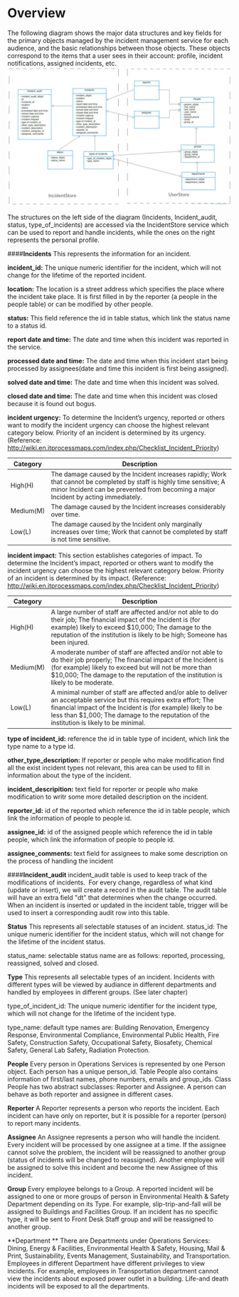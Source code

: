 Overview
===================


The following diagram shows the major data structures and key fields for the primary objects managed by the incident management service for each audience, and the basic relationships between those objects. These objects correspond to the items that a user sees in their account: profile, incident notifications, assigned incidents, etc.
![image](https://github.com/FanyingYe/FanyingYe.github.io/raw/master/images/uml.jpg)

The structures on the left side of the diagram (Incidents, Incident_audit, status, type_of_incidents) are accessed via the IncidentStore service which can be used to report and handle incidents, while the ones on the right represents the personal profile.

####**Incidents**
This represents the information for an incident.

**incident_id:**
The unique numeric identifier for the incident, which will not change for the lifetime of the reported incident.
 
**location:**
The location is a street address which specifies the place where the incident take place. It is first filled in by the reporter (a people in the people table) or can be modified by other people.
 
**status:**
This field reference the id in table status, which link the status name to a status id. 

**report date and time:**
The date and time when this incident was reported in the service.
 
**processed date and time:**
The date and time when this incident start being processed by assignees(date and time this incident is first being assigned).
 
**solved date and time:**
The date and time when this incident was solved.
 
**closed date and time:**
The date and time when this incident was closed because it is found out bogus.
 
**incident urgency:**
To determine the Incident’s urgency, reported or others want to modify the incident urgency can choose the highest relevant category below. Priority of an incident is determined by its urgency. 
(Reference: http://wiki.en.itprocessmaps.com/index.php/Checklist_Incident_Priority)

Category    | Description
--------     | ---
High(H) | The damage caused by the Incident increases rapidly; Work that cannot be completed by staff is highly time sensitive; A minor Incident can be prevented from becoming a major Incident by acting immediately.
Medium(M)  | The damage caused by the Incident increases considerably over time.
Low(L)     | The damage caused by the Incident only marginally increases over time; Work that cannot be completed by staff is not time sensitive.


**incident impact:**
This section establishes categories of impact. To determine the Incident’s impact, reported or others want to modify the incident urgency can choose the highest relevant category below. Priority of an incident is determined by its impact.
(Reference: http://wiki.en.itprocessmaps.com/index.php/Checklist_Incident_Priority)

 Category    | Description
--------     | ---
High(H) | A large number of staff are affected and/or not able to do their job; The financial impact of the Incident is (for example) likely to exceed $10,000; The damage to the reputation of the institution is likely to be high; Someone has been injured.
Medium(M)    | A moderate number of staff are affected and/or not able to do their job properly; The financial impact of the Incident is (for example) likely to exceed   but will not be more than $10,000; The damage to the reputation of the institution is likely to be moderate.
Low(L)     | A minimal number of staff are affected and/or able to deliver an acceptable service but this requires extra effort; The financial impact of the Incident is (for example) likely to be less than $1,000; The damage to the reputation of the institution is likely to be minimal.

 
**type of incident_id:**
reference the id in table type of incident, which link the type name to a type id.
 
**other_type_description:**
If reporter or people who make modification find all the exist incident types not relevant, this area can be used to fill in information about the type of the incident.
 
**incident_descripition:**
text field for reporter or people who make modification to writr some more detailed description on the incident.
 
**reporter_id:**
id of the reported which reference the id in table people, which link the information of people to people id.
 
**assignee_id:**
id of the assigned people which reference the id in table people, which link the information of people to people id.
 
**assignee_comments:**
text field for assignees to make some description on the process of handling the incident 
 
####**Incident_audit**
incident_audit table is used to keep track of the modifications of incidents.  For every change, regardless of what kind (update or insert), we will create a record in the audit table. The audit table will have an extra field "dt" that determines when the change occurred. When an incident is inserted or updated in the incident table, trigger will be used to insert a corresponding audit row into this table.
 
 
**Status**
This represents all selectable statuses of an incident.
status_id: The unique numeric identifier for the incident status, which will not change for the lifetime of the incident status.
 
status_name: selectable status name are as follows: reported, processing, reassigned, solved and closed.
 
 
**Type**
This represents all selectable types of an incident.
Incidents with different types will be viewed by audiance in different departments and handled by employees in different groups. (See later chapter)

type_of_incident_id: The unique numeric identifier for the incident type, which will not change for the lifetime of the incident type.

type_name: default type names are: Building Renovation, Emergency Response, Environmental Compliance, Environmental Public Health, Fire Safety, Construction Safety, Occupational Safety, Biosafety, Chemical Safety, General Lab Safety, Radiation Protection.

**People**
Every person in Operations Services is represented by one Person object. Each person has a unique person_id. Table People also contains information of first/last names, phone numbers, emails and group_ids. Class People has two abstract subclasses: Reporter and Assignee. A person can behave as both reporter and assignee in different cases.
 
**Reporter**
A Reporter represents a person who reports the incident. Each incident can have only on reporter, but it is possible for a reporter (person) to report many incidents.
 
**Assignee**
An Assignee represents a person who will handle the incident. Every incident will be processed by one assignee at a time. If the assignee cannot solve the problem, the incident will be reassigned to another group (status of incidents will be changed to reassigned). Another employee will be assigned to solve this incident and become the new Assignee of this incident.
 
**Group**
Every employee belongs to a Group.  A reported incident will be assigned to one or more groups of person in Environmental Health & Safety Department depending on its Type. For example, slip-trip-and-fall will be assigned to Buildings and Facilities Group. If an incident has no specific type, it will be sent to Front Desk Staff group and will be reassigned to another group.
 
**Department **
There are Departments under Operations Services: Dining, Energy & Facilities, Environmental Health & Safety, Housing, Mail & Print, Sustainability, Events Management, Sustainability, and Transportation. Employees in different Department have different privileges to view incidents. For example, employees in Transportation department cannot view the incidents about exposed power outlet in a building.
Life-and death incidents will be exposed to all the departments.
